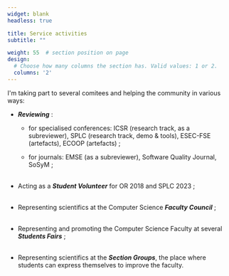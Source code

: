 ```yaml
---
widget: blank
headless: true

title: Service activities
subtitle: ""

weight: 55  # section position on page
design:
  # Choose how many columns the section has. Valid values: 1 or 2.
  columns: '2'
---
```


I'm taking part to several comitees and helping the community in various ways:

* ***Reviewing*** :<br/>

    * for specialised conferences: ICSR (research track, as a subreviewer), SPLC (research track, demo & tools), ESEC-FSE (artefacts), ECOOP (artefacts)&nbsp;;<br/>

    * for journals: EMSE (as a subreviewer), Software Quality Journal, SoSyM&nbsp;;<br/><br/> 

* Acting as a ***Student Volunteer*** for OR 2018 and SPLC 2023&nbsp;;<br/><br/>

* Representing scientifics at the Computer Science ***Faculty Council***&nbsp;;<br/><br/>

* Representing and promoting the Computer Science Faculty at several ***Students Fairs***&nbsp;;<br/><br/>

* Representing scientifics at the ***Section Groups***, the place where students can express themselves to improve the faculty.
